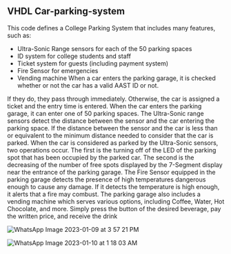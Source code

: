 ## VHDL Car-parking-system
This code defines a College Parking System that includes many features, such as: 
  - Ultra-Sonic Range sensors for each of the 50 parking spaces  
  - ID system for college students and staff 
  - Ticket system for guests (including payment system) 
  - Fire Sensor for emergencies 
  - Vending machine When a car enters the parking garage, it is checked whether or not the car has a valid AAST ID or not. 
  
  If they do, they pass through immediately. Otherwise, the car is assigned a ticket and the entry time is entered. When the car enters the parking garage, it can enter one of 50 parking spaces. The Ultra-Sonic range sensors detect the distance between the sensor and the car entering the parking space. If the distance between the sensor and the car is less than or equivalent to the minimum distance needed to consider that the car is parked. When the car is considered as parked by the Ultra-Sonic sensors, two operations occur. The first is the turning off of the LED of the parking spot that has been occupied by the parked car. The second is the decreasing of the number of free spots displayed by the 7-Segment display near the entrance of the parking garage. The Fire Sensor equipped in the parking garage detects the presence of high temperatures dangerous enough to cause any damage. If it detects the temperature is high enough, it alerts that a fire may combust. The parking garage also includes a vending machine which serves various options, including Coffee, Water, Hot Chocolate, and more. Simply press the button of the desired beverage, pay the written price, and receive the drink

![WhatsApp Image 2023-01-09 at 3 57 21 PM](https://user-images.githubusercontent.com/87129311/215566999-0fc9f616-95e6-4a35-9aef-fca082426b5e.jpeg)

![WhatsApp Image 2023-01-10 at 1 18 03 AM](https://user-images.githubusercontent.com/87129311/215567161-0e45291a-b0dd-41c8-96a5-750a4c7c53ce.jpeg)

